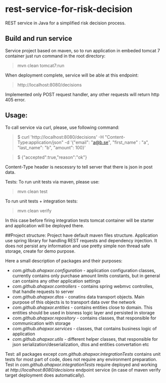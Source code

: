 # rest-service-for-risk-decision
REST service in Java for a simplified risk decision process.

## Build and run service
Service project based on maven, so to run application in embeded tomcat 7 container just run command in the root directory: 
>mvn clean tomcat7:run 

When deployment complete, service will be able at this endpoint:
>http://localhost:8080/decisions

Implemented only POST request handler, any other requests will return http 405 error.

## Usage:
To call service via curl, please, use following command:

>$ curl 'http://localhost:8080/decisions' -H "Content-Type:application/json" -d '{"email": "a@b.se", "first_name" : "a", "last_name": "b", "amount": 100}'

>$ {"accepted":true,"reason":"ok"}

Content-Type header is nescessry to tell server that there is json in post data.

Tests:
To run unit tests via maven, please use:
>mvn clean test

To run unit tests + integration tests:
>mvn clean verify

In this case before firing integration tests tomcat container will be starter and application will be deployed there.

##Project structure:
Project have default maven files structure. Application use spring library for handling REST requests and dependency injection. It does not persist any information and use pretty simple non thread safe storage, create for demo purpose. 

Here a small description of packages and their purposes:
* *com.github.ahapxor.configuration* - application configuration classes, currently contains only purchase amount limits constants, but in general can contains any other application settings
* *com.github.ahapxor.controllers* - contains spring webmvc controlles, that handle requests to server
* *com.github.ahapxor.dtos* - conatins data transport objects. Main purpose of this objects is to transport data over the network
* *com.github.ahapxor.entities* - contains entities close to domain. This entities should be used in bisness logic layer and persisted in storage
* *com.github.ahapxor.repository* - contains classes, that responsible for communication with storage
* *com.github.ahapxor.services* - classes, that contains business logic of application
* *com.github.ahapxor.utils* - different helper classes, that responsible for json serialization/deserialization, dtos and entities convertation etc

Test:
all packages except *com.github.ahapxor.integrationTests* contains unit tests for most part of code, does not require any environment preparation. Test in *com.github.ahapxor.integrationTests* require deployed and working at *http://localhost:8080/decisions* endpoint service (in case of maven verify target deployment does automatically).